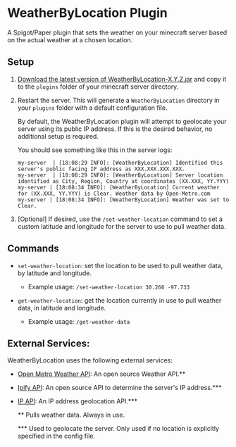 # WeatherByLocation Plugin

A Spigot/Paper plugin that sets the weather on your minecraft server based on the actual weather at a chosen location. 

## Setup

1. [Download the latest version of WeatherByLocation-X.Y.Z.jar](https://github.com/scottbarnesg/WeatherByLocation/releases) and copy it to the `plugins` folder of your minecraft server directory.
2. Restart the server. This will generate a `WeatherByLocation` directory in your `plugins` folder with a default configuration file.

    By default, the WeatherByLocation plugin will attempt to geolocate your server using its public IP address. If this is the desired behavior, no additional setup is required.

    You should see something like this in the server logs:

    ```
    my-server  | [18:08:29 INFO]: [WeatherByLocation] Identified this server's public facing IP address as XXX.XXX.XXX.XXX.
    my-server  | [18:08:29 INFO]: [WeatherByLocation] Server location identified as City, Region, Country at coordinates (XX.XXX, YY.YYY)
    my-server | [18:08:34 INFO]: [WeatherByLocation] Current weather for (XX.XXX, YY.YYY) is Clear. Weather data by Open-Metro.com
    my-server | [18:08:34 INFO]: [WeatherByLocation] Weather was set to Clear.
    ```

3. [Optional] If desired, use the `/set-weather-location` command to set a custom latitude and longitude for the server to use to pull weather data.

## Commands

- `set-weather-location`: set the location to be used to pull weather data, by latitude and longitude.

    - Example usage: `/set-weather-location 30.266 -97.733`

- `get-weather-location`: get the location currently in use to pull weather data, in latitude and longitude.

    - Example usage: `/get-weather-data`

## External Services:

WeatherByLocation uses the following external services:

- [Open Metro Weather API](https://github.com/scottbarnesg/WeatherByLocation): An open source Weather API.**
- [Ipify API](https://www.ipify.org/): An open source API to determine the server's IP address.***
- [IP API](https://ip-api.com/): An IP address geolocation API.***

    ** Pulls weather data. Always in use.

    *** Used to geolocate the server. Only used if no location is explicitly specified in the config file.